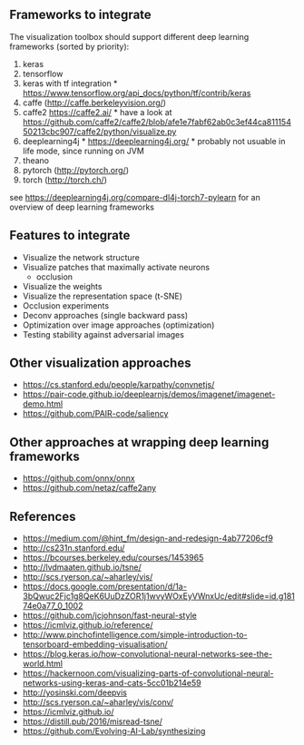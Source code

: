 ## Frameworks to integrate

The visualization toolbox should support different deep learning frameworks (sorted by priority):
  1. keras
  2. tensorflow
  1. keras with tf integration
    * https://www.tensorflow.org/api_docs/python/tf/contrib/keras
  3. caffe (http://caffe.berkeleyvision.org/)
  1. caffe2 https://caffe2.ai/
    * have a look at https://github.com/caffe2/caffe2/blob/afe1e7fabf62ab0c3ef44ca81115450213cbc907/caffe2/python/visualize.py
  4. deeplearning4j
    * https://deeplearning4j.org/
    * probably not usuable in life mode, since running on JVM
  5. theano
  1. pytorch (http://pytorch.org/)
  1. torch (http://torch.ch/)

see https://deeplearning4j.org/compare-dl4j-torch7-pylearn for an overview of deep learning frameworks

## Features to integrate

* Visualize the network structure
* Visualize patches that maximally activate neurons
  * occlusion
* Visualize the weights
* Visualize the representation space (t-SNE)
* Occlusion experiments
* Deconv approaches (single backward pass)
* Optimization over image approaches (optimization)
* Testing stability against adversarial images

## Other visualization approaches
* https://cs.stanford.edu/people/karpathy/convnetjs/  
* https://pair-code.github.io/deeplearnjs/demos/imagenet/imagenet-demo.html  
* https://github.com/PAIR-code/saliency

## Other approaches at wrapping deep learning frameworks
* https://github.com/onnx/onnx
* https://github.com/netaz/caffe2any

## References
* https://medium.com/@hint_fm/design-and-redesign-4ab77206cf9
* http://cs231n.stanford.edu/
* https://bcourses.berkeley.edu/courses/1453965
* http://lvdmaaten.github.io/tsne/
* http://scs.ryerson.ca/~aharley/vis/
* https://docs.google.com/presentation/d/1a-3bQwuc2Fjc1g8QeK6UuDzZOR1j1wvyWOxEyVWnxUc/edit#slide=id.g18174e0a77_0_1002
* https://github.com/jcjohnson/fast-neural-style
* https://icmlviz.github.io/reference/
* http://www.pinchofintelligence.com/simple-introduction-to-tensorboard-embedding-visualisation/
* https://blog.keras.io/how-convolutional-neural-networks-see-the-world.html
* https://hackernoon.com/visualizing-parts-of-convolutional-neural-networks-using-keras-and-cats-5cc01b214e59
* http://yosinski.com/deepvis
* http://scs.ryerson.ca/~aharley/vis/conv/
* https://icmlviz.github.io/
* https://distill.pub/2016/misread-tsne/
* https://github.com/Evolving-AI-Lab/synthesizing
